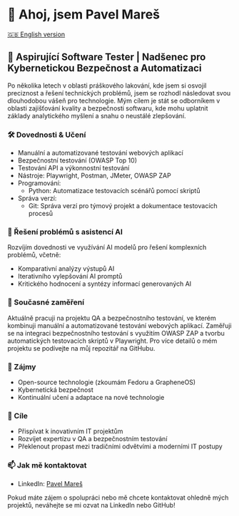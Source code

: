 # 👋 Ahoj, jsem Pavel Mareš

[🇬🇧 English version](https://github.com/painter99/painter99/blob/main/README.md)

## 🚀 Aspirující Software Tester | Nadšenec pro Kybernetickou Bezpečnost a Automatizaci

Po několika letech v oblasti práškového lakování, kde jsem si osvojil preciznost a řešení technických problémů, jsem se rozhodl následovat svou dlouhodobou vášeň pro technologie. Mým cílem je stát se odborníkem v oblasti zajišťování kvality a bezpečnosti softwaru, kde mohu uplatnit základy analytického myšlení a snahu o neustálé zlepšování.

### 🛠 Dovednosti & Učení
- Manuální a automatizované testování webových aplikací
- Bezpečnostní testování (OWASP Top 10)
- Testování API a výkonnostní testování
- Nástroje: Playwright, Postman, JMeter, OWASP ZAP
- Programování: 
  * Python: Automatizace testovacích scénářů pomocí skriptů
- Správa verzí: 
  * Git: Správa verzí pro týmový projekt a dokumentace testovacích procesů

### 🤖 Řešení problémů s asistencí AI
Rozvíjím dovednosti ve využívání AI modelů pro řešení komplexních problémů, včetně:
- Komparativní analýzy výstupů AI
- Iterativního vylepšování AI promptů
- Kritického hodnocení a syntézy informací generovaných AI

### 🌱 Současné zaměření
Aktuálně pracuji na projektu QA a bezpečnostního testování, ve kterém kombinuji manuální a automatizované testování webových aplikací. Zaměřuji se na integraci bezpečnostního testování s využitím OWASP ZAP a tvorbu automatických testovacích skriptů v Playwright. Pro více detailů o mém projektu se podívejte na můj repozitář na GitHubu.

### 🔭 Zájmy
- Open-source technologie (zkoumám Fedoru a GrapheneOS)
- Kybernetická bezpečnost
- Kontinuální učení a adaptace na nové technologie

### 🎯 Cíle
- Přispívat k inovativním IT projektům
- Rozvíjet expertízu v QA a bezpečnostním testování
- Překlenout propast mezi tradičními odvětvími a moderními IT postupy

### 📫 Jak mě kontaktovat
- LinkedIn: [Pavel Mareš](https://linkedin.com/in/pavel-mares-p99)

Pokud máte zájem o spolupráci nebo mě chcete kontaktovat ohledně mých projektů, neváhejte se mi ozvat na LinkedIn nebo GitHub!


